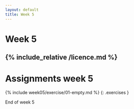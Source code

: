 ```yaml
---
layout: default
title: Week 5
---
```

# Week 5
{% include_relative /licence.md %}
---

# Assignments week 5

{% include week05/exercise/01-empty.md %}
{: .exercises }

End of week 5